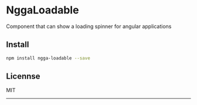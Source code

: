 # NggaLoadable

Component that can show a loading spinner for angular applications

## Install

```bash
npm install ngga-loadable --save
```

## Licennse

MIT

___
